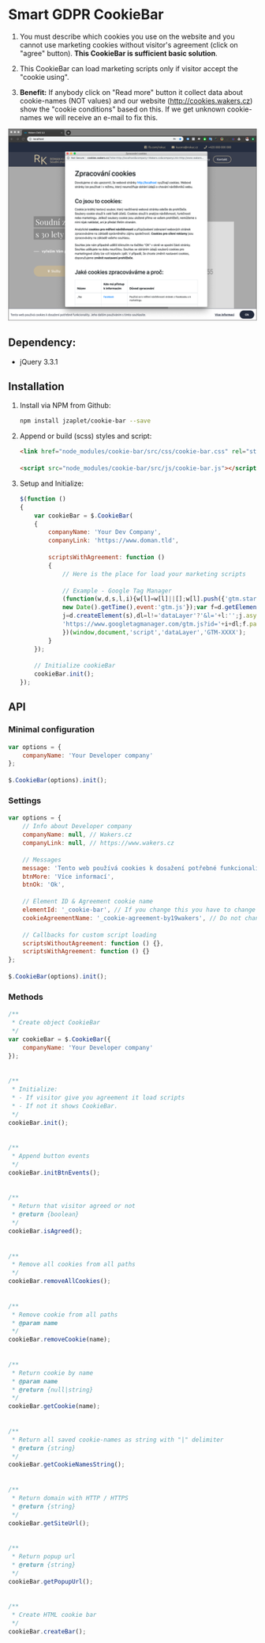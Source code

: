# Smart GDPR CookieBar

1. You must describe which cookies you use on the website and you cannot use marketing 
cookies without visitor's agreement (click on "agree" button). **This CookieBar is sufficient basic solution**. 

2. This CookieBar can load marketing scripts only if visitor accept the "cookie using".

2. **Benefit:** If anybody click on "Read more" button it collect data about cookie-names (NOT values)
and our website (http://cookies.wakers.cz) show the "cookie conditions" based on this.
If we get unknown cookie-names we will receive an e-mail to fix this.

![CookieBar & Conditions](docs/example-v3.png)

## Dependency:
- jQuery 3.3.1

## Installation

1. Install via NPM from Github: 
    ```bash
    npm install jzaplet/cookie-bar --save
    ```

2. Append or build (scss) styles and script:
    ```html
    <link href="node_modules/cookie-bar/src/css/cookie-bar.css" rel="stylesheet">
        
    <script src="node_modules/cookie-bar/src/js/cookie-bar.js"></script>
    ```

3. Setup and Initialize:
    ```javascript
    $(function ()
    {
        var cookieBar = $.CookieBar(
        {
            companyName: 'Your Dev Company',
            companyLink: 'https://www.doman.tld',
            
            scriptsWithAgreement: function () 
            {
                // Here is the place for load your marketing scripts
                
                // Example - Google Tag Manager
                (function(w,d,s,l,i){w[l]=w[l]||[];w[l].push({'gtm.start':
                new Date().getTime(),event:'gtm.js'});var f=d.getElementsByTagName(s)[0],
                j=d.createElement(s),dl=l!='dataLayer'?'&l='+l:'';j.async=true;j.src=
                'https://www.googletagmanager.com/gtm.js?id='+i+dl;f.parentNode.insertBefore(j,f);
                })(window,document,'script','dataLayer','GTM-XXXX');
            }
        });
    
        // Initialize cookieBar
        cookieBar.init();
    });
    ```

## API

### Minimal configuration
```javascript
var options = {
    companyName: 'Your Developer company'
};

$.CookieBar(options).init();
```

### Settings
```javascript
var options = {
    // Info about Developer company
    companyName: null, // Wakers.cz
    companyLink: null, // https://www.wakers.cz

    // Messages
    message: 'Tento web používá cookies k dosažení potřebné funkcionality. Jeho dalším používáním s tímto souhlasíte.',
    btnMore: 'Více informací',
    btnOk: 'Ok',

    // Element ID & Agreement cookie name
    elementId: '_cookie-bar', // If you change this you have to change CSS or SCSS
    cookieAgreementName: '_cookie-agreement-by19wakers', // Do not change prefix _cookie-agreement-*

    // Callbacks for custom script loading
    scriptsWithoutAgreement: function () {},
    scriptsWithAgreement: function () {}
};

$.CookieBar(options).init();
```

### Methods

```javascript
/**
 * Create object CookieBar 
 */
var cookieBar = $.CookieBar({
    companyName: 'Your Developer company'
});


/**
 * Initialize:
 * - If visitor give you agreement it load scripts
 * - If not it shows CookieBar.
 */
cookieBar.init();


/**
 * Append button events
 */
cookieBar.initBtnEvents();


/**
 * Return that visitor agreed or not
 * @return {boolean}
 */
cookieBar.isAgreed();


/**
 * Remove all cookies from all paths
 */
cookieBar.removeAllCookies();


/**
 * Remove cookie from all paths
 * @param name
 */
cookieBar.removeCookie(name);


/**
 * Return cookie by name
 * @param name
 * @return {null|string}
 */
cookieBar.getCookie(name);


/**
 * Return all saved cookie-names as string with "|" delimiter
 * @return {string}
 */
cookieBar.getCookieNamesString();


/**
 * Return domain with HTTP / HTTPS
 * @return {string}
 */
cookieBar.getSiteUrl();


/**
 * Return popup url
 * @return {string}
 */
cookieBar.getPopupUrl();


/**
 * Create HTML cookie bar
 */
cookieBar.createBar();
```
